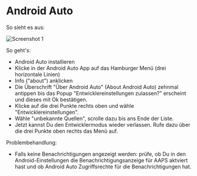 # Android Auto

So sieht es aus:

![Screenshot 1](../images/Android-auto1.png)

So geht's:

* Android Auto installieren
* Klicke in der Android Auto App auf das Hamburger Menü (drei horizontale Linien)
* Info ("about") anklicken
* Die Überschrift "Über Android Auto" (About Android Auto) zehnmal antippen bis das Popup "Entwicklereinstellungen zulassen?" erscheint und dieses mit Ok bestätigen.
* Klicke auf die drei Punkte rechts oben und wähle "Entwicklereinstellungen".
* Wähle "unbekannte Quellen", scrolle dazu bis ans Ende der Liste.
* Jetzt kannst Du den Entwicklermodus wieder verlassen. Rufe dazu über die drei Punkte oben rechts das Menü auf.

Problembehandlung:

* Falls keine Benachrichtigungen angezeigt werden: prüfe, ob Du in den Android-Einstellungen die Benachrichtigungsanzeige für AAPS aktviert hast und ob Android Auto Zugriffsrechte für die Benachrichtigungen hat.